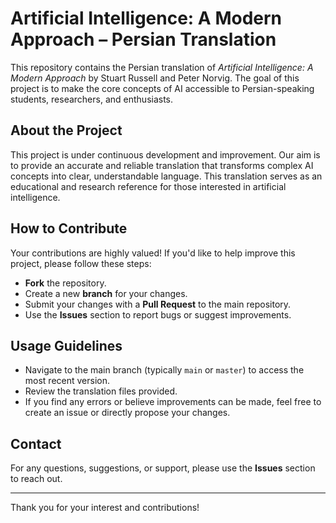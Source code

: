 # Artificial Intelligence: A Modern Approach – Persian Translation

This repository contains the Persian translation of *Artificial Intelligence: A Modern Approach* by Stuart Russell and Peter Norvig. The goal of this project is to make the core concepts of AI accessible to Persian-speaking students, researchers, and enthusiasts.

## About the Project

This project is under continuous development and improvement. Our aim is to provide an accurate and reliable translation that transforms complex AI concepts into clear, understandable language. This translation serves as an educational and research reference for those interested in artificial intelligence.

## How to Contribute

Your contributions are highly valued! If you'd like to help improve this project, please follow these steps:
- **Fork** the repository.
- Create a new **branch** for your changes.
- Submit your changes with a **Pull Request** to the main repository.
- Use the **Issues** section to report bugs or suggest improvements.

## Usage Guidelines

- Navigate to the main branch (typically `main` or `master`) to access the most recent version.
- Review the translation files provided.
- If you find any errors or believe improvements can be made, feel free to create an issue or directly propose your changes.

## Contact

For any questions, suggestions, or support, please use the **Issues** section to reach out.

---

Thank you for your interest and contributions!
